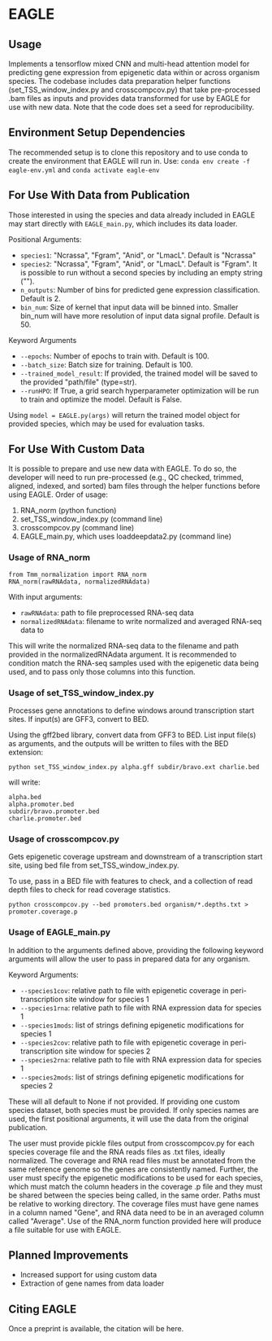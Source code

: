# EAGLE

## Usage
Implements a tensorflow mixed CNN and multi-head attention model for predicting gene expression from epigenetic data within or across organism species. The codebase includes data preparation helper functions (set_TSS_window_index.py and crosscompcov.py) that take pre-processed .bam files as inputs and provides data transformed for use by EAGLE for use with new data. Note that the code does set a seed for reproducibility. 

## Environment Setup Dependencies
The recommended setup is to clone this repository and to use conda to create the environment that EAGLE will run in. Use:
`conda env create -f eagle-env.yml`
and 
`conda activate eagle-env`

## For Use With Data from Publication
Those interested in using the species and data already included in EAGLE may start directly with `EAGLE_main.py`, which includes its data loader.

Positional Arguments:
- `species1`: "Ncrassa", "Fgram", "Anid", or "LmacL". Default is "Ncrassa"
- `species2`: "Ncrassa", "Fgram", "Anid", or "LmacL". Default is "Fgram". It is possible to run without a second species by including an empty string ("").
- `n_outputs`: Number of bins for predicted gene expression classification. Default is 2.
- `bin_num`: Size of kernel that input data will be binned into. Smaller bin_num will have more resolution 
of input data signal profile. Default is 50.

Keyword Arguments

- `--epochs`: Number of epochs to train with. Default is 100.
- `--batch_size`: Batch size for training. Default is 100.
- `--trained_model_result`: If provided, the trained model will be saved to the provided "path/file" (type=str).
- `--runHPO`: If True, a grid search hyperparameter optimization will be run to train and optimize the model. Default is False.

Using 
`model = EAGLE.py(args)`
will return the trained model object for provided species, which may be used for evaluation tasks.

## For Use With Custom Data
It is possible to prepare and use new data with EAGLE. To do so, the developer will need to run pre-processed (e.g., QC checked, trimmed, aligned, indexed, and sorted) bam files through the helper functions before using EAGLE.
Order of usage:
1. RNA_norm (python function)
2. set_TSS_window_index.py (command line)
3. crosscompcov.py (command line) 
4. EAGLE_main.py, which uses loaddeepdata2.py (command line)

### Usage of RNA_norm

    from Tmm_normalization import RNA_norm
    RNA_norm(rawRNAdata, normalizedRNAdata)
With input arguments:
- `rawRNAdata`: path to file preprocessed RNA-seq data
- `normalizedRNAdata`: filename to write normalized and averaged RNA-seq data to

This will write the normalized RNA-seq data to the filename and path provided in the normalizedRNAdata argument. It is recommended to condition match the RNA-seq samples used with the epigenetic data being used, and to pass only those columns into this function.

### Usage of set_TSS_window_index.py
Processes gene annotations to define windows around transcription start sites. If
input(s) are GFF3, convert to BED.

Using the gff2bed library, convert data from GFF3 to BED. List input file(s) as
arguments, and the outputs will be written to files with the BED extension:

    python set_TSS_window_index.py alpha.gff subdir/bravo.ext charlie.bed
will write: 

    alpha.bed
    alpha.promoter.bed
    subdir/bravo.promoter.bed 
    charlie.promoter.bed 

### Usage of crosscompcov.py
Gets epigenetic coverage upstream and downstream of a transcription start site, using bed file from set_TSS_window_index.py.

To use, pass in a BED file with features to check, and a collection of read depth files
to check for read coverage statistics.

    python crosscompcov.py --bed promoters.bed organism/*.depths.txt > promoter.coverage.p

### Usage of EAGLE_main.py
In addition to the arguments defined above, providing the following keyword arguments will allow the user to pass in prepared data for any organism.

Keyword Arguments:
- `--species1cov`: relative path to file with epigenetic coverage in peri-transcription site window for species 1
- `--species1rna`: relative path to file with RNA expression data for species 1
- `--species1mods`: list of strings defining epigenetic modifications for species 1 
- `--species2cov`: relative path to file with epigenetic coverage in peri-transcription site window for species 2
- `--species2rna`: relative path to file with RNA expression data for species 1
- `--species2mods`: list of strings defining epigenetic modifications for species 2

These will all default to None if not provided. If providing one custom species dataset, both species must be provided. If only  species names are used, the first positional arguments, it will use the data from the original publication.

The user must provide pickle files output from crosscompcov.py for each species coverage file and the RNA reads files as .txt files, ideally normalized. The coverage and RNA read files must be annotated from the same reference genome so the genes are consistently named. Further, the user must specify the epigenetic modifications to be used for each species, which must match the column headers in the coverage .p file and they must be shared between the species being called, in the same order. Paths must be relative to working directory. The coverage files must have gene names in a column named "Gene", and RNA data need to be in an averaged column called "Average". Use of the RNA_norm function provided here will produce a file suitable for use with EAGLE.

## Planned Improvements
- Increased support for using custom data
- Extraction of gene names from data loader

## Citing EAGLE
Once a preprint is available, the citation will be here.
